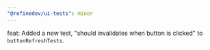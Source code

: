 ```yaml
---
"@refinedev/ui-tests": minor
---
```


feat: Added a new test, "should invalidates when button is clicked" to `buttonRefreshTests`.
